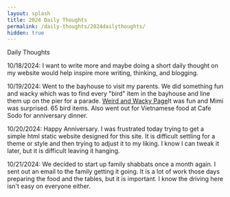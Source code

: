 ```yaml
---
layout: splash
title: 2024 Daily Thoughts
permalink: /daily-thoughts/2024dailythoughts/
hidden: true
---
```


Daily Thoughts

10/18/2024: I want to write more and maybe doing a short daily thought on my website would help inspire more writing, thinking, and blogging. 

10/19/2024: Went to the bayhouse to visit my parents. We did something fun and wacky which was to find every "bird" item in the bayhouse and line them up on the pier for a parade. <a href="seriouslymatt.com/weird-and-wacky/" alt="Link to Image of Weird and Wacky page" target="_blank">Weird and Wacky Page</a>It was fun and Mimi was surprised. 65 bird items. Also went out for Vietnamese food at Cafe Sodo for anniversary dinner.

10/20/2024: Happy Anniversary. I was frustrated today trying to get a simple html static website designed for this site. It is difficult settling for a theme or style and then trying to adjust it to my liking. I know I can tweak it later, but it is difficult leaving it hanging.

10/21/2024: We decided to start up family shabbats once a month again. I sent out an email to the family getting it going. It is a lot of work those days preparing the food and the tables, but it is important. I know the driving here isn't easy on everyone either.